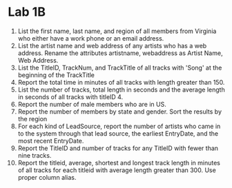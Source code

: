 # Lab 1B

1. List the first name, last name, and region of all members from Virginia who either have a work phone or an email address.
2. List the artist name and web address of any artists who has a web address. Rename the attributes artistname, webaddress as Artist Name, Web Address.
3. List the TitleID, TrackNum, and TrackTitle of all tracks with 'Song' at the beginning of the TrackTitle
4. Report the total time in minutes of all tracks with length greater than 150.
5. List the number of tracks, total length in seconds and the average length in seconds of all tracks with titleID 4.
6. Report the number of male members who are in US.
7. Report the number of members by state and gender. Sort the results by the region
8. For each kind of LeadSource, report the number of artists who came in to the system through that lead source, the earliest EntryDate, and the most recent EntryDate.
9. Report the TitleID and number of tracks for any TitleID with fewer than nine tracks.
10. Report the titleid, average, shortest and longest track length in minutes of all tracks for each titleid with average length greater than 300. Use proper column alias.
